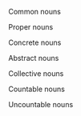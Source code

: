Common nouns

Proper nouns

Concrete nouns

Abstract nouns

Collective nouns

Countable nouns 

Uncountable nouns
